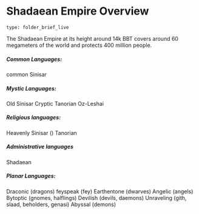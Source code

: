 # Shadaean Empire Overview
 
```ccard
type: folder_brief_live
```
 
The Shadaean Empire at its height around 14k BBT covers around 60 megameters of the world and protects 400 million people.
##### Common Languages:
common Sinisar
##### Mystic Languages:
Old Sinisar
Cryptic Tanorian
Oz-Leshai
##### Religious languages:
Heavenly Sinisar ()
Tanorian
##### Administrative languages
Shadaean
##### Planar Languages:
Draconic (dragons)
feyspeak (fey)
Earthentone (dwarves)
Angelic (angels)
Bytoptic (gnomes, halflings)
Devilish (devils, daemons)
Unraveling (gith, slaad, beholders, genasi)
Abyssal (demons)